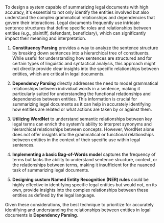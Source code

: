 To design a system capable of summarizing legal documents with high accuracy, it's essential to not only identify the entities involved but also understand the complex grammatical relationships and dependencies that govern their interactions. Legal documents frequently use intricate sentence structures that define specific roles and relationships between entities (e.g., plaintiff, defendant, beneficiary), which can significantly impact their meaning and interpretation.

1. **Constituency Parsing** provides a way to analyze the sentence structure by breaking down sentences into a hierarchical tree of constituents. While useful for understanding how sentences are structured and for certain types of linguistic and syntactical analysis, this approach might not directly provide clear insights into the specific relationships between entities, which are critical in legal documents.

2. **Dependency Parsing** directly addresses the need to model grammatical relationships between individual words in a sentence, making it particularly suited for understanding the functional relationships and dependencies between entities. This information is crucial for summarizing legal documents as it can help in accurately identifying how entities are related or what actions are taken by or against them.

3. **Utilizing WordNet** to understand semantic relationships between key legal terms can enrich the system's ability to interpret synonyms and hierarchical relationships between concepts. However, WordNet alone does not offer insights into the grammatical or functional relationships between entities in the context of their specific use within legal sentences.

4. **Implementing a basic Bag-of-Words model** captures the frequency of terms but lacks the ability to understand sentence structure, context, or the relationships between terms, making it insufficient for the nuanced task of summarizing legal documents.

5. **Designing custom Named Entity Recognition (NER) rules** could be highly effective in identifying specific legal entities but would not, on its own, provide insights into the complex relationships between these entities as defined by the legal language.

Given these considerations, the best technique to prioritize for accurately identifying and understanding the relationships between entities in legal documents is **Dependency Parsing**.